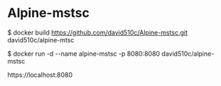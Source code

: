 # Alpine-mstsc

$ docker build https://github.com/david510c/Alpine-mstsc.git david510c/alpine-mtsc

$ docker run -d --name alpine-mstsc -p 8080:8080 david510c/alpine-mstsc

https://localhost:8080

